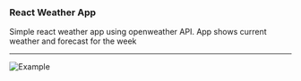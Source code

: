 ### React Weather App

Simple react weather app using openweather API. App shows current weather and forecast for the week

---

![Example](https://user-images.githubusercontent.com/55801835/132994411-c62c9e82-97c5-46b0-9bb0-4be8451bd707.png)
